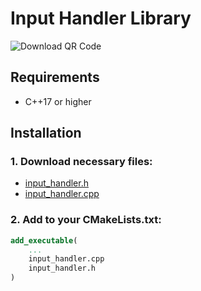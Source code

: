 # Input Handler Library

![Download QR Code](http://qrcoder.ru/code/?https%3A%2F%2Fgithub.com%2FIvanMalkS%2Finput_handler&4&0)

## Requirements
- C++17 or higher

## Installation

### 1. Download necessary files:
- [input_handler.h](https://github.com/IvanMalkS/input_handler/blob/master/handlers/input/input_handler.h)
- [input_handler.cpp](https://github.com/IvanMalkS/input_handler/blob/master/handlers/input/input_handler.cpp)

### 2. Add to your CMakeLists.txt:

```cmake
add_executable(
    ...
    input_handler.cpp
    input_handler.h
)